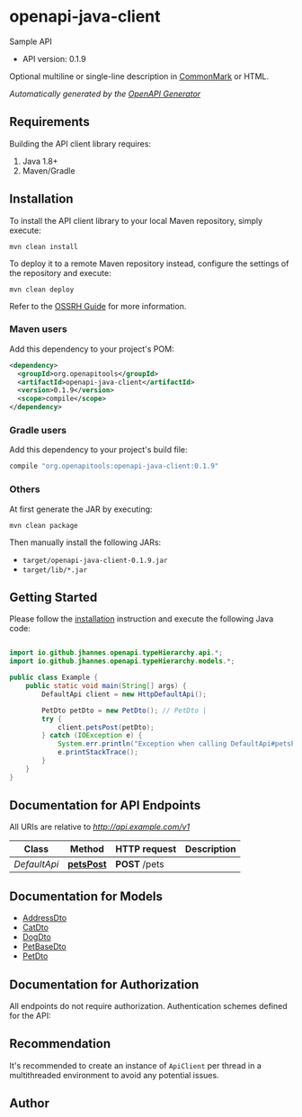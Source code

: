 # openapi-java-client

Sample API

- API version: 0.1.9

Optional multiline or single-line description in [CommonMark](http://commonmark.org/help/) or HTML.


*Automatically generated by the [OpenAPI Generator](https://openapi-generator.tech)*

## Requirements

Building the API client library requires:

1. Java 1.8+
2. Maven/Gradle

## Installation

To install the API client library to your local Maven repository, simply execute:

```shell
mvn clean install
```

To deploy it to a remote Maven repository instead, configure the settings of the repository and execute:

```shell
mvn clean deploy
```

Refer to the [OSSRH Guide](http://central.sonatype.org/pages/ossrh-guide.html) for more information.

### Maven users

Add this dependency to your project's POM:

```xml
<dependency>
  <groupId>org.openapitools</groupId>
  <artifactId>openapi-java-client</artifactId>
  <version>0.1.9</version>
  <scope>compile</scope>
</dependency>
```

### Gradle users

Add this dependency to your project's build file:

```groovy
compile "org.openapitools:openapi-java-client:0.1.9"
```

### Others

At first generate the JAR by executing:

```shell
mvn clean package
```

Then manually install the following JARs:

- `target/openapi-java-client-0.1.9.jar`
- `target/lib/*.jar`

## Getting Started

Please follow the [installation](#installation) instruction and execute the following Java code:

```java

import io.github.jhannes.openapi.typeHierarchy.api.*;
import io.github.jhannes.openapi.typeHierarchy.models.*;

public class Example {
    public static void main(String[] args) {
        DefaultApi client = new HttpDefaultApi();

        PetDto petDto = new PetDto(); // PetDto | 
        try {
            client.petsPost(petDto);
        } catch (IOException e) {
            System.err.println("Exception when calling DefaultApi#petsPost");
            e.printStackTrace();
        }
    }
}

```

## Documentation for API Endpoints

All URIs are relative to *http://api.example.com/v1*

Class | Method | HTTP request | Description
------------ | ------------- | ------------- | -------------
*DefaultApi* | [**petsPost**](docs/DefaultApi.md#petsPost) | **POST** /pets | 


## Documentation for Models

 - [AddressDto](docs/AddressDto.md)
 - [CatDto](docs/CatDto.md)
 - [DogDto](docs/DogDto.md)
 - [PetBaseDto](docs/PetBaseDto.md)
 - [PetDto](docs/PetDto.md)


## Documentation for Authorization

All endpoints do not require authorization.
Authentication schemes defined for the API:

## Recommendation

It's recommended to create an instance of `ApiClient` per thread in a multithreaded environment to avoid any potential issues.

## Author



